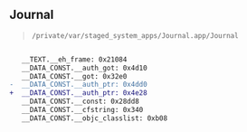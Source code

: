 ## Journal

> `/private/var/staged_system_apps/Journal.app/Journal`

```diff

   __TEXT.__eh_frame: 0x21084
   __DATA_CONST.__auth_got: 0x4d10
   __DATA_CONST.__got: 0x32e0
-  __DATA_CONST.__auth_ptr: 0x4dd0
+  __DATA_CONST.__auth_ptr: 0x4e28
   __DATA_CONST.__const: 0x28dd8
   __DATA_CONST.__cfstring: 0x340
   __DATA_CONST.__objc_classlist: 0xb08

```
